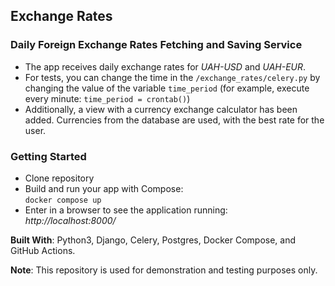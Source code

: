 ## Exchange Rates

### Daily Foreign Exchange Rates Fetching and Saving Service

- The app receives daily exchange rates for *UAH-USD* and *UAH-EUR*. 
- For tests, you can change the time in the `/exchange_rates/celery.py` by changing the value of the variable `time_period`
(for example, execute every minute: `time_period = crontab()`)
- Additionally, a view with a currency exchange calculator has been added.
Currencies from the database are used, with the best rate for the user.

### Getting Started

- Clone repository 
- Build and run your app with Compose:  
  `docker compose up`
- Enter in a browser to see the application running:  
  *http://localhost:8000/*

**Built With**: Python3, Django, Celery, Postgres, Docker Compose, and GitHub Actions.

**Note**: This repository is used for demonstration and testing purposes only.
